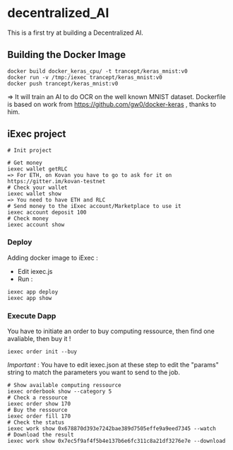 # decentralized_AI

This is a first try at building a Decentralized AI.

## Building the Docker Image

```
docker build docker_keras_cpu/ -t trancept/keras_mnist:v0
docker run -v /tmp:/iexec trancept/keras_mnist:v0
docker push trancept/keras_mnist:v0
```

=> It will train an AI to do OCR on the well known MNIST dataset.
Dockerfile is based on work from https://github.com/gw0/docker-keras , thanks to him.

## iExec project

```
# Init project

# Get money
iexec wallet getRLC
=> For ETH, on Kovan you have to go to ask for it on https://gitter.im/kovan-testnet
# Check your wallet
iexec wallet show
=> You need to have ETH and RLC
# Send money to the iExec account/Marketplace to use it
iexec account deposit 100
# Check money
iexec account show
```

### Deploy

Adding docker image to iExec :
- Edit iexec.js
- Run :
```
iexec app deploy
iexec app show
```

### Execute Dapp

You have to initiate an order to buy computing ressource, then find one avaliable, then buy it !

```
iexec order init --buy
```
*Important* : You have to edit iexec.json at these step to edit the "params" string to match the parameters you want to send to the job.

```
# Show available computing ressource
iexec orderbook show --category 5
# Check a ressource
iexec order show 170
# Buy the ressource
iexec order fill 170
# Check the status
iexec work show 0x678870d393e7242bae389d7505effe9a9eed7345 --watch
# Download the result
iexec work show 0x7ec5f9af4f5b4e137b6e6fc311c8a21df3276e7e --download
```




